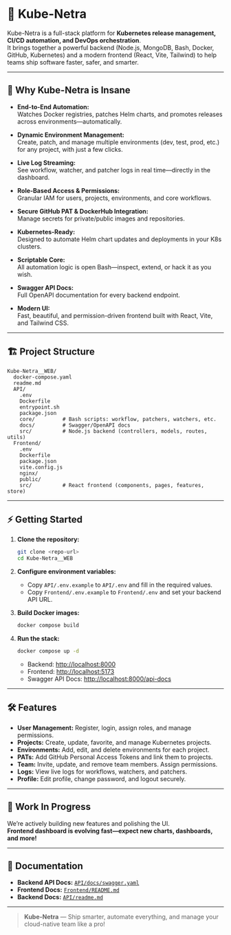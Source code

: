 # 🚀 Kube-Netra

Kube-Netra is a full-stack platform for **Kubernetes release management, CI/CD automation, and DevOps orchestration**.  
It brings together a powerful backend (Node.js, MongoDB, Bash, Docker, GitHub, Kubernetes) and a modern frontend (React, Vite, Tailwind) to help teams ship software faster, safer, and smarter.

---

## 🤯 Why Kube-Netra is Insane

- **End-to-End Automation:**  
  Watches Docker registries, patches Helm charts, and promotes releases across environments—automatically.

- **Dynamic Environment Management:**  
  Create, patch, and manage multiple environments (dev, test, prod, etc.) for any project, with just a few clicks.

- **Live Log Streaming:**  
  See workflow, watcher, and patcher logs in real time—directly in the dashboard.

- **Role-Based Access & Permissions:**  
  Granular IAM for users, projects, environments, and core workflows.

- **Secure GitHub PAT & DockerHub Integration:**  
  Manage secrets for private/public images and repositories.

- **Kubernetes-Ready:**  
  Designed to automate Helm chart updates and deployments in your K8s clusters.

- **Scriptable Core:**  
  All automation logic is open Bash—inspect, extend, or hack it as you wish.

- **Swagger API Docs:**  
  Full OpenAPI documentation for every backend endpoint.

- **Modern UI:**  
  Fast, beautiful, and permission-driven frontend built with React, Vite, and Tailwind CSS.

---

## 🏗️ Project Structure

```
Kube-Netra__WEB/
  docker-compose.yaml
  readme.md
  API/
    .env
    Dockerfile
    entrypoint.sh
    package.json
    core/         # Bash scripts: workflow, patchers, watchers, etc.
    docs/         # Swagger/OpenAPI docs
    src/          # Node.js backend (controllers, models, routes, utils)
  Frontend/
    .env
    Dockerfile
    package.json
    vite.config.js
    nginx/
    public/
    src/          # React frontend (components, pages, features, store)
```

---

## ⚡ Getting Started

1. **Clone the repository:**
   ```sh
   git clone <repo-url>
   cd Kube-Netra__WEB
   ```

2. **Configure environment variables:**  
   - Copy `API/.env.example` to `API/.env` and fill in the required values.
   - Copy `Frontend/.env.example` to `Frontend/.env` and set your backend API URL.

3. **Build Docker images:**
   ```sh
   docker compose build
   ```

4. **Run the stack:**
   ```sh
   docker compose up -d
   ```
   - Backend: [http://localhost:8000](http://localhost:8000)
   - Frontend: [http://localhost:5173](http://localhost:5173)
   - Swagger API Docs: [http://localhost:8000/api-docs](http://localhost:8000/api-docs)

---

## 🛠️ Features

- **User Management:** Register, login, assign roles, and manage permissions.
- **Projects:** Create, update, favorite, and manage Kubernetes projects.
- **Environments:** Add, edit, and delete environments for each project.
- **PATs:** Add GitHub Personal Access Tokens and link them to projects.
- **Team:** Invite, update, and remove team members. Assign permissions.
- **Logs:** View live logs for workflows, watchers, and patchers.
- **Profile:** Edit profile, change password, and logout securely.

---

## 🚧 Work In Progress

We’re actively building new features and polishing the UI.  
**Frontend dashboard is evolving fast—expect new charts, dashboards, and more!**

---

## 🔗 Documentation

- **Backend API Docs:** [`API/docs/swagger.yaml`](API/docs/swagger.yaml)
- **Frontend Docs:** [`Frontend/README.md`](Frontend/README.md)
- **Backend Docs:** [`API/readme.md`](API/readme.md)

---


> **Kube-Netra** — Ship smarter, automate everything, and manage your cloud-native team like a pro!